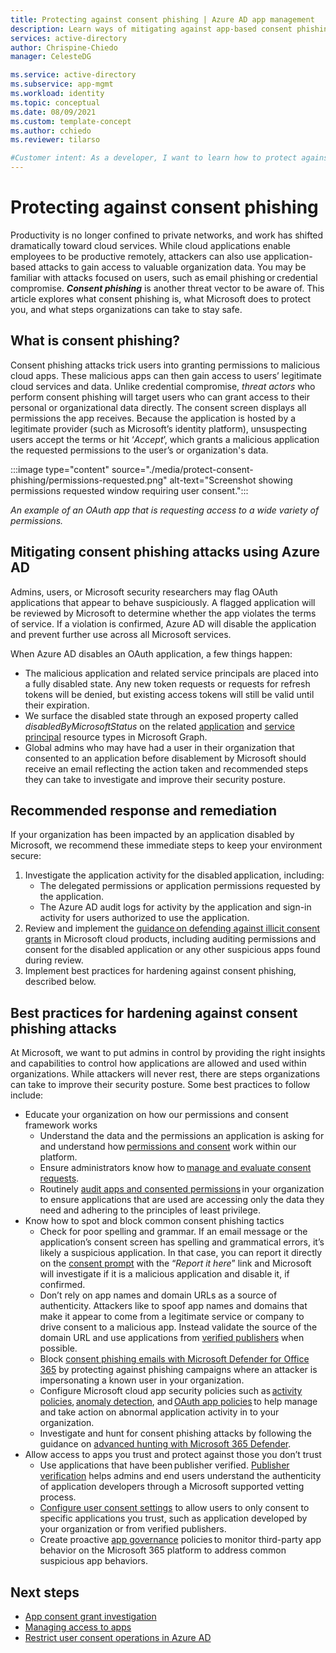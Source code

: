 ```yaml
---
title: Protecting against consent phishing | Azure AD app management
description: Learn ways of mitigating against app-based consent phishing attacks using Azure AD.
services: active-directory
author: Chrispine-Chiedo
manager: CelesteDG

ms.service: active-directory
ms.subservice: app-mgmt
ms.workload: identity
ms.topic: conceptual
ms.date: 08/09/2021
ms.custom: template-concept
ms.author: cchiedo
ms.reviewer: tilarso

#Customer intent: As a developer, I want to learn how to protect against app-based consent phishing attacks so I can protect my users from malicious threat actors.
---
```


# Protecting against consent phishing

Productivity is no longer confined to private networks, and work has shifted dramatically toward cloud services. While cloud applications enable employees to be productive remotely, attackers can also use application-based attacks to gain access to valuable organization data. You may be familiar with attacks focused on users, such as email phishing or credential compromise. ***Consent phishing*** is another threat vector to be aware of.
This article explores what consent phishing is, what Microsoft does to protect you, and what steps organizations can take to stay safe.

## What is consent phishing?

Consent phishing attacks trick users into granting permissions to malicious cloud apps. These malicious apps can then gain access to users’ legitimate cloud services and data. Unlike credential compromise, *threat actors* who perform consent phishing will target users who can grant access to their personal or organizational data directly. The consent screen displays all permissions the app receives. Because the application is hosted by a legitimate provider (such as Microsoft’s identity platform), unsuspecting users accept the terms or hit ‘*Accept*’, which grants a malicious application the requested permissions to the user’s or organization's data.

:::image type="content" source="./media/protect-consent-phishing/permissions-requested.png" alt-text="Screenshot showing permissions requested window requiring user consent.":::

*An example of an OAuth app that is requesting access to a wide variety of permissions.*

## Mitigating consent phishing attacks using Azure AD

Admins, users, or Microsoft security researchers may flag OAuth applications that appear to behave suspiciously. A flagged application will be reviewed by Microsoft to determine whether the app violates the terms of service. If a violation is confirmed, Azure AD will disable the application and prevent further use across all Microsoft services.

When Azure AD disables an OAuth application, a few things happen:
- The malicious application and related service principals are placed into a fully disabled state. Any new token requests or requests for refresh tokens will be denied, but existing access tokens will still be valid until their expiration.
- We surface the disabled state through an exposed property called *disabledByMicrosoftStatus* on the related [application](/graph/api/resources/application?view=graph-rest-1.0&preserve-view=true) and [service principal](/graph/api/resources/serviceprincipal?view=graph-rest-1.0&preserve-view=true) resource types in Microsoft Graph.
- Global admins who may have had a user in their organization that consented to an application before disablement by Microsoft should receive an email reflecting the action taken and recommended steps they can take to investigate and improve their security posture.

## Recommended response and remediation

If your organization has been impacted by an application disabled by Microsoft, we recommend these immediate steps to keep your environment secure:

1. Investigate the application activity for the disabled application, including:
    - The delegated permissions or application permissions requested by the application.
    - The Azure AD audit logs for activity by the application and sign-in activity for users authorized to use the application.
1. Review and implement the [guidance on defending against illicit consent grants](/microsoft-365/security/office-365-security/detect-and-remediate-illicit-consent-grants) in Microsoft cloud products, including auditing permissions and consent for the disabled application or any other suspicious apps found during review.
1. Implement best practices for hardening against consent phishing, described below.


## Best practices for hardening against consent phishing attacks

At Microsoft, we want to put admins in control by providing the right insights and capabilities to control how applications are allowed and used within organizations. While attackers will never rest, there are steps organizations can take to improve their security posture. Some best practices to follow include:

* Educate your organization on how our permissions and consent framework works
    - Understand the data and the permissions an application is asking for and understand how [permissions and consent](../develop/v2-permissions-and-consent.md) work within our platform.
    - Ensure administrators know how to [manage and evaluate consent requests](./manage-consent-requests.md).
    - Routinely [audit apps and consented permissions](../../security/fundamentals/steps-secure-identity.md#audit-apps-and-consented-permissions) in your organization to ensure applications that are used are accessing only the data they need and adhering to the principles of least privilege.
* Know how to spot and block common consent phishing tactics
    - Check for poor spelling and grammar. If an email message or the application’s consent screen has spelling and grammatical errors, it’s likely a suspicious application. In that case, you can report it directly on the [consent prompt](../develop/application-consent-experience.md#building-blocks-of-the-consent-prompt) with the “*Report it here*” link and Microsoft will investigate if it is a malicious application and disable it, if confirmed.
    - Don’t rely on app names and domain URLs as a source of authenticity. Attackers like to spoof app names and domains that make it appear to come from a legitimate service or company to drive consent to a malicious app. Instead validate the source of the domain URL and use applications from [verified publishers](../develop/publisher-verification-overview.md) when possible.
    - Block [consent phishing emails with Microsoft Defender for Office 365](/microsoft-365/security/office-365-security/set-up-anti-phishing-policies#impersonation-settings-in-anti-phishing-policies-in-microsoft-defender-for-office-365) by protecting against phishing campaigns where an attacker is impersonating a known user in your organization.
    - Configure Microsoft cloud app security policies such as [activity policies](/cloud-app-security/user-activity-policies), [anomaly detection](/cloud-app-security/anomaly-detection-policy), and [OAuth app policies](/cloud-app-security/app-permission-policy) to help manage and take action on abnormal application activity in to your organization.
    - Investigate and hunt for consent phishing attacks by following the guidance on [advanced hunting with Microsoft 365 Defender](/microsoft-365/security/defender/advanced-hunting-overview).
* Allow access to apps you trust and protect against those you don’t trust
    - Use applications that have been publisher verified. [Publisher verification](../develop/publisher-verification-overview.md) helps admins and end users understand the authenticity of application developers through a Microsoft supported vetting process.
    - [Configure user consent settings](./configure-user-consent.md?tabs=azure-portal) to allow users to only consent to specific applications you trust, such as application developed by your organization or from verified publishers.
    - Create proactive [app governance](/microsoft-365/compliance/app-governance-manage-app-governance) policies to monitor third-party app behavior on the Microsoft 365 platform to address common suspicious app behaviors.

## Next steps

* [App consent grant investigation](/security/compass/incident-response-playbook-app-consent)
* [Managing access to apps](./what-is-access-management.md)
* [Restrict user consent operations in Azure AD](../../security/fundamentals/steps-secure-identity.md#restrict-user-consent-operations)